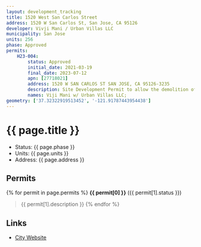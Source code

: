 ```yaml
---
layout: development_tracking
title: 1520 West San Carlos Street
address: 1520 W San Carlos St, San Jose, CA 95126
developer: Vivji Mani / Urban Villas LLC
municipality: San Jose
units: 256
phase: Approved
permits:
    H23-004:
        status: Approved
        initial_date: 2021-03-19
        final_date: 2023-07-12
        apn: [27718021]
        address: 1520 W SAN CARLOS ST SAN JOSE, CA 95126-3235
        description: Site Development Permit to allow the demolition of two commercial buildings, 11 residential buildings, and two service structures totaling approximately 7,926 square feet and the removal of 29 trees (27 ordinance-size, 2 non-ordinance-size) for the construction of an 8-story mixed use building consisting of 256 multifamily residential units (39 affordable units) and approximately 15,203 square feet of commercial space with an approximately 38% parking reduction on an approximately 1.62-gross acre site.
        names: Viji Mani w/ Urban Villas LLC; 
geometry: ['37.32322919513452', '-121.91787443954438']
---
```

# {{ page.title }}
- Status: {{ page.phase }}
- Units: {{ page.units }}
- Address: {{ page.address }}

## Permits
{% for permit in page.permits %}
  **{{ permit[0] }}** ({{ permit[1].status }})
  >{{ permit[1].description }}
{% endfor %}

## Links
- [City Website](https://www.sanjoseca.gov/your-government/departments-offices/planning-building-code-enforcement/planning-division/environmental-planning/environmental-review/negative-declaration-initial-studies/1520-west-san-carlos-mixed-use-project)